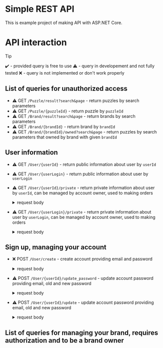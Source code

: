# Simple REST API
This is example project of making API with ASP.NET Core.

# API interaction

>[!TIP]
>✔️ - provided query is free to use
>⚠️ - query in developement and not fully tested
>❌ - query is not implemented or don't work properly

## List of queries for unauthorized access

- ⚠️ GET ```/Puzzle/result?search&page``` - return puzzles by search parameters 
- ⚠️ GET ```/Puzzle/{puzzleId}``` - return puzzle by ```puzzleId```
- ⚠️ GET ```/Brand/result?search&page``` - return brands by search parameters
- ⚠️ GET ```/Brand/{brandId}``` - return brand by ```brandId```
- ⚠️ GET ```/Brand/{brandId}/owned?search&page``` - return puzzles by search parameters that owned by brand with given ```brandId```

## User information
- ⚠️ GET `/User/{userId}` - return public information about user by `userId`
- ⚠️ GET `/User/{userLogin}` - return public information about user by `userLogin`
- ⚠️ GET `/User/{userId}/private` - return private information about user by `userId`, can be managed by account owner, used to making orders
    <details>
      <summary> request body
      </summary>
    
        Content-Type: application/json
        {
          "email": "email",
          "password": "user_password"
        }
    </details>
- ⚠️ GET `/User/{userLogin}/private` - return private information about user by `userLogin`, can be managed by account owner, used to making orders
    <details>
      <summary> request body
      </summary>
    
        Content-Type: application/json
        {
          "email": "email",
          "password": "user_password"
        }
    </details>
## Sign up, managing your account 
- ❌ POST `/User/create` - create account providing email and password
    <details>
      <summary> request body
      </summary>
    
        Content-Type: application/json
        {
          "name": "name",
          "surname": "surname",
          "login": "login",
          "email": "email",
          "password": "user_password"
        }
    </details>

- ⚠️ POST `/User/{userId}/update_password` - update account password providing email, old and new password
    <details>
      <summary> request body
      </summary>
    
        Content-Type: application/json
        {
          "email": "email",
          "old-password": "user_password",
          "new-password": "new_user_password",
        }
    </details>
- ⚠️ POST `/User/{userId}/update` - update account password providing email, old and new password
    <details>
      <summary> request body
      </summary>
    
        Content-Type: application/json
        {
          "email": "email",
          "password": "user_password",
          "name": "name",
          "surname": "surname",
          "address": "address",
        }
    </details>
## List of queries for managing your brand, requires authorization and to be a brand owner
